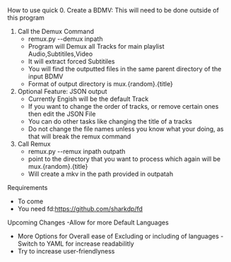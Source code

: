 How to use quick
0. 
Create a BDMV: This will need to be done outside of this program
1. Call the Demux Command
    - remux.py --demux inpath
    - Program will Demux all Tracks for main playlist Audio,Subtitiles,Video
    - It will extract forced Subtitiles
    - You will find the outputted files in the same parent directory of the input BDMV
    - Format of output directory is mux.{random}.{title}
2. Optional Feature: JSON output
    - Currently Engish will be the default Track
    - If you want to change the order of tracks, or remove certain ones then edit the JSON File
    - You can do other tasks like changing the title of a tracks
    - Do not change the file names unless you know what your doing, as that will break the remux command
3. Call Remux
   - remux.py --remux inpath outpath 
   - point to the directory that you want to process which again will be mux.{random}.{title}
   - Will create a mkv in the path provided in outpatah
 


Requirements
- To come
- You need fd:https://github.com/sharkdp/fd




Upcoming Changes
-Allow for more Default Languages
- More Options for Overall ease of Excluding or including of languages
-Switch to YAML for increase readabilitly 
- Try to increase user-friendlyness

